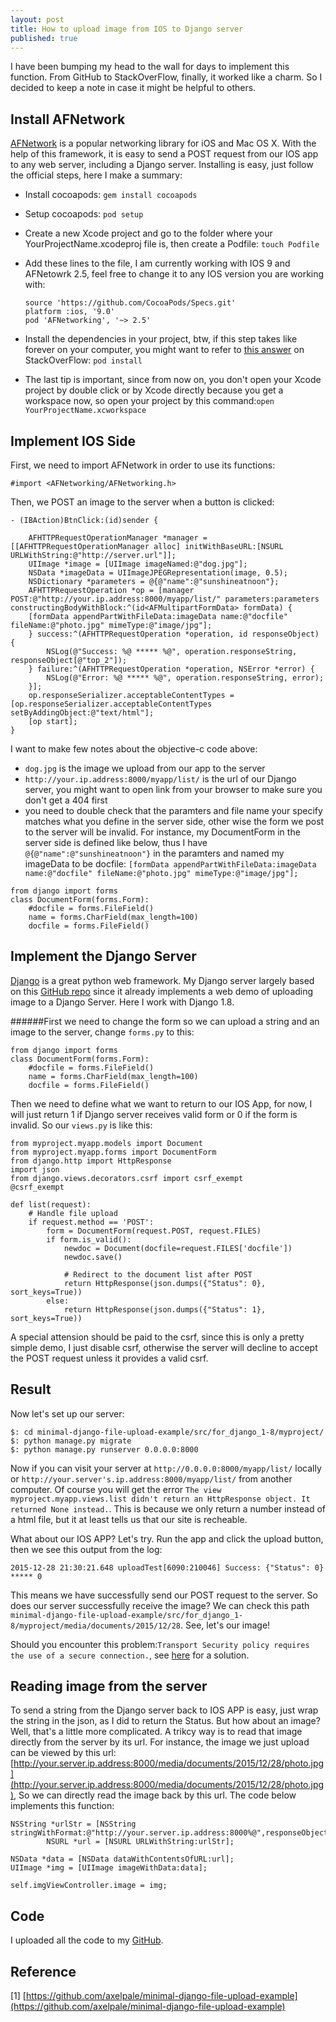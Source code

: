 ```yaml
---
layout: post
title: How to upload image from IOS to Django server
published: true
---
```




I have been bumping my head to the wall for days to implement this function. From GitHub to StackOverFlow, finally, it worked like a charm. So I decided to keep a note in case it might be helpful to others.
## Install AFNetwork
[AFNetwork](https://github.com/AFNetworking/AFNetworking) is a popular networking library for iOS and Mac OS X. With the help of this framework, it is easy to send a POST request from our IOS app to any web server, including a Django server. Installing is easy, just follow the official steps, here I make a summary:

- Install cocoapods: `gem install cocoapods`
- Setup cocoapods: `pod setup`
- Create a new Xcode project and go to the folder where your YourProjectName.xcodeproj file is, then create a Podfile:  `touch Podfile` 
- Add these lines to the file, I am currently working with IOS 9 and AFNetowrk 2.5, feel free to change it to any IOS version you are working with: 

  ```
  source 'https://github.com/CocoaPods/Specs.git'
  platform :ios, '9.0'
  pod 'AFNetworking', '~> 2.5'
  ```
- Install the dependencies in your project, btw, if this step takes like forever on your computer, you might want to refer to [this answer](http://stackoverflow.com/questions/23755974/cocoapods-pod-install-takes-forever) on StackOverFlow: `pod install`
- The last tip is important, since from now on, you don't open your Xcode project by double click or by Xcode directly because you get a workspace now, so open your project by this command:`open YourProjectName.xcworkspace`


## Implement IOS Side
First, we need to import AFNetwork in order to use its functions:

`#import <AFNetworking/AFNetworking.h>`

Then, we POST an image to the server when a button is clicked:

```
- (IBAction)BtnClick:(id)sender {

    AFHTTPRequestOperationManager *manager = [[AFHTTPRequestOperationManager alloc] initWithBaseURL:[NSURL URLWithString:@"http://server.url"]];  
    UIImage *image = [UIImage imageNamed:@"dog.jpg"];
    NSData *imageData = UIImageJPEGRepresentation(image, 0.5);
    NSDictionary *parameters = @{@"name":@"sunshineatnoon"};
    AFHTTPRequestOperation *op = [manager POST:@"http://your.ip.address:8000/myapp/list/" parameters:parameters constructingBodyWithBlock:^(id<AFMultipartFormData> formData) {
    [formData appendPartWithFileData:imageData name:@"docfile" fileName:@"photo.jpg" mimeType:@"image/jpg"];
    } success:^(AFHTTPRequestOperation *operation, id responseObject) {
        NSLog(@"Success: %@ ***** %@", operation.responseString, responseObject[@"top_2"]);
    } failure:^(AFHTTPRequestOperation *operation, NSError *error) {
        NSLog(@"Error: %@ ***** %@", operation.responseString, error);
    }];
    op.responseSerializer.acceptableContentTypes = [op.responseSerializer.acceptableContentTypes setByAddingObject:@"text/html"];
    [op start];    
}

```
I want to make few notes about the objective-c code above:

- `dog.jpg` is the image we upload from our app to the server
- `http://your.ip.address:8000/myapp/list/` is the url of our Django server, you might want to open link from your browser to make sure you don't get a 404 first
- you need to double check that the paramters and file name your specify matches what you define in the server side, other wise the form we post to the server will be invalid. For instance, my DocumentForm in the server side is defined like below, thus I have `@{@"name":@"sunshineatnoon"}` in the paramters and named my imageData to be docfile: `[formData appendPartWithFileData:imageData name:@"docfile" fileName:@"photo.jpg" mimeType:@"image/jpg"];`

```
from django import forms
class DocumentForm(forms.Form):
    #docfile = forms.FileField()
    name = forms.CharField(max_length=100)
    docfile = forms.FileField()
```

   
## Implement the Django Server

[Django](https://www.djangoproject.com) is a great python web framework. My Django server largely based on this [GitHub repo](https://github.com/axelpale/minimal-django-file-upload-example) since it already implements a web demo of uploading image to a Django Server. Here I work with Django 1.8.

######First we need to change the form so we can upload a string and an image to the server, change `forms.py` to this:

```
from django import forms
class DocumentForm(forms.Form):
    #docfile = forms.FileField()
    name = forms.CharField(max_length=100)
    docfile = forms.FileField()
```
Then we need to define what we want to return to our IOS App, for now, I will just return 1 if Django server receives valid form or 0 if the form is invalid. So our `views.py` is like this:

```
from myproject.myapp.models import Document
from myproject.myapp.forms import DocumentForm
from django.http import HttpResponse
import json
from django.views.decorators.csrf import csrf_exempt
@csrf_exempt

def list(request):
    # Handle file upload
    if request.method == 'POST':
        form = DocumentForm(request.POST, request.FILES)
        if form.is_valid():
            newdoc = Document(docfile=request.FILES['docfile'])
            newdoc.save()

            # Redirect to the document list after POST
            return HttpResponse(json.dumps({"Status": 0}, sort_keys=True))
        else:
            return HttpResponse(json.dumps({"Status": 1}, sort_keys=True))

```
A special attension should be paid to the csrf, since this is only a pretty simple demo, I just disable csrf, otherwise the server will decline to accept the POST request unless it provides a valid csrf.

## Result
Now let's set up our server:

```
$: cd minimal-django-file-upload-example/src/for_django_1-8/myproject/
$: python manage.py migrate
$: python manage.py runserver 0.0.0.0:8000
```
Now if you can visit your server at `http://0.0.0.0:8000/myapp/list/` locally or `http://your.server's.ip.address:8000/myapp/list/` from another computer. Of course you will get the error `The view myproject.myapp.views.list didn't return an HttpResponse object. It returned None instead.`. This is because we only return a number instead of a html file, but it at least tells us that our site is recheable.

What about our IOS APP? Let's try. Run the app and click the upload button, then we see this output from the log:
```
2015-12-28 21:30:21.648 uploadTest[6090:210046] Success: {"Status": 0} ***** 0
```
This means we have successfully send our POST request to the server. So does our server successfully receive the image? We can check this path `minimal-django-file-upload-example/src/for_django_1-8/myproject/media/documents/2015/12/28`. See, let's our image!


Should you encounter this problem:`Transport Security policy requires the use of a secure connection.`, see [here](http://stackoverflow.com/questions/32631184/the-resource-could-not-be-loaded-because-the-app-transport-security-policy-requi) for a solution.

## Reading image from the server
To send a string from the Django server back to IOS APP is easy, just wrap the string in the json, as I did to return the Status. But how about an image? Well, that's a little more complicated. A trikcy way is to read that image directly from the server by its url. For instance, the image we just upload can be viewed by this url: [http://your.server.ip.address:8000/media/documents/2015/12/28/photo.jpg](http://your.server.ip.address:8000/media/documents/2015/12/28/photo.jpg), So we can directly read the image back by this url. The code below implements this function:

```
NSString *urlStr = [NSString stringWithFormat:@"http://your.server.ip.address:8000%@",responseObject[@"ImgName"]];
        NSURL *url = [NSURL URLWithString:urlStr];
        
NSData *data = [NSData dataWithContentsOfURL:url];
UIImage *img = [UIImage imageWithData:data];
        
self.imgViewController.image = img;
```

## Code 
I uploaded all the code to my [GitHub]().

## Reference

[1] [https://github.com/axelpale/minimal-django-file-upload-example](https://github.com/axelpale/minimal-django-file-upload-example)
